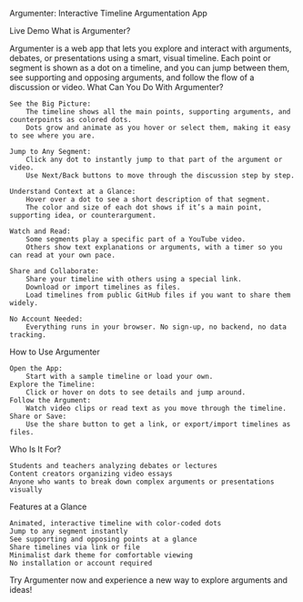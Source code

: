 Argumenter: Interactive Timeline Argumentation App

Live Demo
What is Argumenter?

Argumenter is a web app that lets you explore and interact with arguments, debates, or presentations using a smart, visual timeline. Each point or segment is shown as a dot on a timeline, and you can jump between them, see supporting and opposing arguments, and follow the flow of a discussion or video.
What Can You Do With Argumenter?

    See the Big Picture:
        The timeline shows all the main points, supporting arguments, and counterpoints as colored dots.
        Dots grow and animate as you hover or select them, making it easy to see where you are.

    Jump to Any Segment:
        Click any dot to instantly jump to that part of the argument or video.
        Use Next/Back buttons to move through the discussion step by step.

    Understand Context at a Glance:
        Hover over a dot to see a short description of that segment.
        The color and size of each dot shows if it’s a main point, supporting idea, or counterargument.

    Watch and Read:
        Some segments play a specific part of a YouTube video.
        Others show text explanations or arguments, with a timer so you can read at your own pace.

    Share and Collaborate:
        Share your timeline with others using a special link.
        Download or import timelines as files.
        Load timelines from public GitHub files if you want to share them widely.

    No Account Needed:
        Everything runs in your browser. No sign-up, no backend, no data tracking.

How to Use Argumenter

    Open the App:
        Start with a sample timeline or load your own.
    Explore the Timeline:
        Click or hover on dots to see details and jump around.
    Follow the Argument:
        Watch video clips or read text as you move through the timeline.
    Share or Save:
        Use the share button to get a link, or export/import timelines as files.

Who Is It For?

    Students and teachers analyzing debates or lectures
    Content creators organizing video essays
    Anyone who wants to break down complex arguments or presentations visually

Features at a Glance

    Animated, interactive timeline with color-coded dots
    Jump to any segment instantly
    See supporting and opposing points at a glance
    Share timelines via link or file
    Minimalist dark theme for comfortable viewing
    No installation or account required

Try Argumenter now and experience a new way to explore arguments and ideas!

